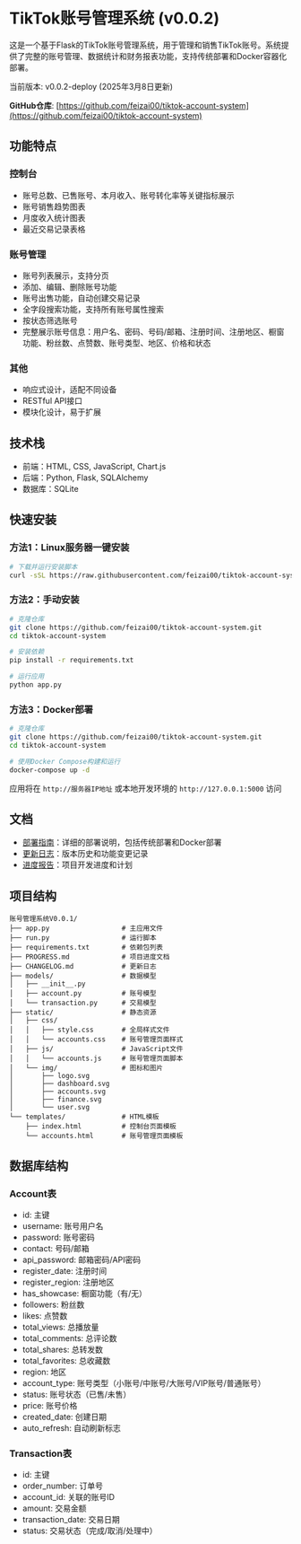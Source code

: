 # TikTok账号管理系统 (v0.0.2)

这是一个基于Flask的TikTok账号管理系统，用于管理和销售TikTok账号。系统提供了完整的账号管理、数据统计和财务报表功能，支持传统部署和Docker容器化部署。

当前版本: v0.0.2-deploy (2025年3月8日更新)

**GitHub仓库**: [https://github.com/feizai00/tiktok-account-system](https://github.com/feizai00/tiktok-account-system)

## 功能特点

### 控制台
- 账号总数、已售账号、本月收入、账号转化率等关键指标展示
- 账号销售趋势图表
- 月度收入统计图表
- 最近交易记录表格

### 账号管理
- 账号列表展示，支持分页
- 添加、编辑、删除账号功能
- 账号出售功能，自动创建交易记录
- 全字段搜索功能，支持所有账号属性搜索
- 按状态筛选账号
- 完整展示账号信息：用户名、密码、号码/邮箱、注册时间、注册地区、橱窗功能、粉丝数、点赞数、账号类型、地区、价格和状态

### 其他
- 响应式设计，适配不同设备
- RESTful API接口
- 模块化设计，易于扩展

## 技术栈

- 前端：HTML, CSS, JavaScript, Chart.js
- 后端：Python, Flask, SQLAlchemy
- 数据库：SQLite

## 快速安装

### 方法1：Linux服务器一键安装

```bash
# 下载并运行安装脚本
curl -sSL https://raw.githubusercontent.com/feizai00/tiktok-account-system/main/install.sh | sudo bash
```

### 方法2：手动安装

```bash
# 克隆仓库
git clone https://github.com/feizai00/tiktok-account-system.git
cd tiktok-account-system

# 安装依赖
pip install -r requirements.txt

# 运行应用
python app.py
```

### 方法3：Docker部署

```bash
# 克隆仓库
git clone https://github.com/feizai00/tiktok-account-system.git
cd tiktok-account-system

# 使用Docker Compose构建和运行
docker-compose up -d
```

应用将在 `http://服务器IP地址` 或本地开发环境的 `http://127.0.0.1:5000` 访问

## 文档

- [部署指南](DEPLOY.md)：详细的部署说明，包括传统部署和Docker部署
- [更新日志](CHANGELOG.md)：版本历史和功能变更记录
- [进度报告](PROGRESS.md)：项目开发进度和计划

## 项目结构

```
账号管理系统V0.0.1/
├── app.py                  # 主应用文件
├── run.py                  # 运行脚本
├── requirements.txt        # 依赖包列表
├── PROGRESS.md             # 项目进度文档
├── CHANGELOG.md            # 更新日志
├── models/                 # 数据模型
│   ├── __init__.py
│   ├── account.py          # 账号模型
│   └── transaction.py      # 交易模型
├── static/                 # 静态资源
│   ├── css/
│   │   ├── style.css       # 全局样式文件
│   │   └── accounts.css    # 账号管理页面样式
│   ├── js/                 # JavaScript文件
│   │   └── accounts.js     # 账号管理页面脚本
│   └── img/                # 图标和图片
│       ├── logo.svg
│       ├── dashboard.svg
│       ├── accounts.svg
│       ├── finance.svg
│       └── user.svg
└── templates/              # HTML模板
    ├── index.html          # 控制台页面模板
    └── accounts.html       # 账号管理页面模板
```

## 数据库结构

### Account表
- id: 主键
- username: 账号用户名
- password: 账号密码
- contact: 号码/邮箱
- api_password: 邮箱密码/API密码
- register_date: 注册时间
- register_region: 注册地区
- has_showcase: 橱窗功能（有/无）
- followers: 粉丝数
- likes: 点赞数
- total_views: 总播放量
- total_comments: 总评论数
- total_shares: 总转发数
- total_favorites: 总收藏数
- region: 地区
- account_type: 账号类型（小账号/中账号/大账号/VIP账号/普通账号）
- status: 账号状态（已售/未售）
- price: 账号价格
- created_date: 创建日期
- auto_refresh: 自动刷新标志

### Transaction表
- id: 主键
- order_number: 订单号
- account_id: 关联的账号ID
- amount: 交易金额
- transaction_date: 交易日期
- status: 交易状态（完成/取消/处理中）
